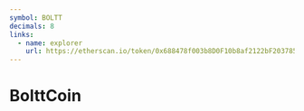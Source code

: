 ```yaml
---
symbol: BOLTT
decimals: 8
links:
  - name: explorer
    url: https://etherscan.io/token/0x688478f003b8D0F10b8af2122bF20378555EF958
---
```


# BolttCoin
